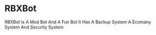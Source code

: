 # RBXBot


RBXBot Is A Mod Bot And A Fun Bot
It Has A Backup System A Ecomany System And Security System
